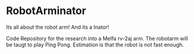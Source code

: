# RobotArminator
Its all about the robot arm!
And its a Inator!

Code Repository for the research into a Melfa rv-2aj arm.
The robotarm will be taugt to play Ping Pong.
Estimation is that the robot is not fast enough.
